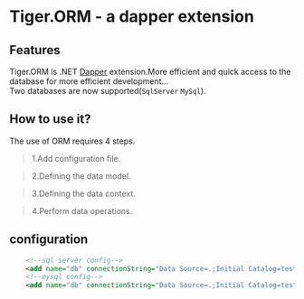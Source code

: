 # Tiger.ORM - a dapper extension

Features
--------
Tiger.ORM is .NET [Dapper](https://github.com/StackExchange/Dapper) extension.More efficient and quick access to the database for more efficient development...<br>
Two databases are now supported(`SqlServer` `MySql`).


How to use it?
--------------
The use of ORM requires 4 steps.
> 1.Add configuration file.

> 2.Defining the data model.

> 3.Defining the data context.

> 4.Perform data operations.

configuration
-------------
```xml
    <!--sql server config-->
    <add name="db" connectionString="Data Source=.;Initial Catalog=testdb;User ID=sa;Password=****;" providerName="System.Data.SqlClient" />
    <!--mysql config-->
    <add name="db" connectionString="Data Source=.;Initial Catalog=testdb;User ID=sa;Password=****;" providerName="MySql.Data.MySqlClient" />
```